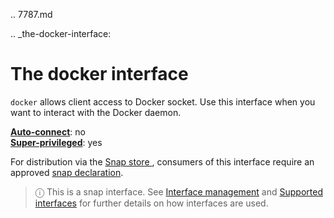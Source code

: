 .. 7787.md

.. _the-docker-interface:

# The docker interface

`docker` allows client access to Docker socket. Use this interface when you want to interact with the Docker daemon.

**[Auto-connect](/t/interface-management/6154#heading--auto-connections)**: no</br>
**[Super-privileged](/t/super-privileged-interfaces/34740)**: yes</br>

For distribution via the [Snap store ](https://snapcraft.io/store), consumers of this interface require an approved [snap declaration](https://forum.snapcraft.io/t/process-for-aliases-auto-connections-and-tracks/455/).

> ⓘ  This is a snap interface. See [Interface management](/t/interface-management/6154) and [Supported interfaces](/t/supported-interfaces/7744) for further details on how interfaces are used.